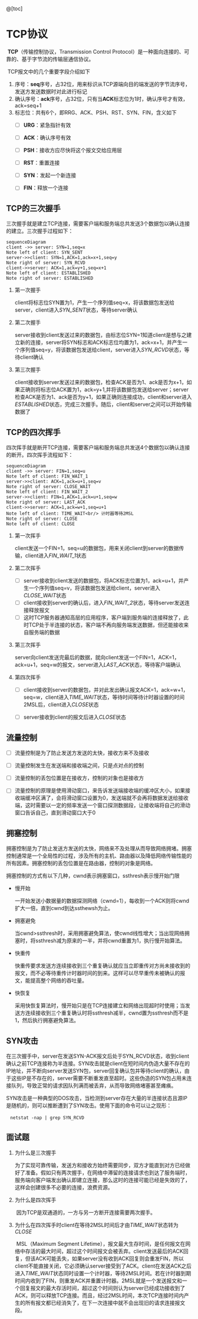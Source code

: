 ﻿@[toc]
# TCP协议

​		**TCP**（传输控制协议，Transmission Control Protocol）是一种面向连接的、可靠的、基于字节流的传输层通信协议。	

​		TCP报文中的几个重要字段介绍如下

1. 序号：**seq**序号，占32位，用来标识从TCP源端向目的端发送的字节流序号，发送方发送数据时对此进行标记
2. 确认序号：**ack**序号，占32位，只有当**ACK**标志位为1时，确认序号才有效，ack=seq+1
3. 标志位：共有6个，即RRG、ACK、PSH、RST、SYN、FIN，含义如下
   - [ ] **URG**：紧急指针有效
   - [ ] **ACK**：确认序号有效
   - [ ] **PSH**：接收方应尽快将这个报文交给应用层
   - [ ] **RST**：重置连接
   - [ ] **SYN**：发起一个新连接
   - [ ] **FIN**：释放一个连接



## TCP的三次握手

​		三次握手就是建立TCP连接，需要客户端和服务端总共发送3个数据包以确认连接的建立。三次握手过程如下：

```mermaid
sequenceDiagram
client ->> server: SYN=1,seq=x
Note left of client: SYN_SENT
server->>client: SYN=1,ACK=1,ack=x+1,seq=y
Note right of server: SYN_RCVD
client->>server: ACK=1,ack=y+1,seq=x+1
Note left of client: ESTABLISHED
Note right of server: ESTABLISHED
```

1. 第一次握手

   ​	client将标志位SYN置为1，产生一个序列值seq=x，将该数据包发送给server，client进入*SYN_SENT*状态，等待server确认

2. 第二次握手

   ​	server接收到client发送过来的数据包，由标志位SYN=1知道client是想与之建立新的连接，server将SYN标志和ACK标志位均置为1，ack=x+1，并产生一个序列值seq=y，将该数据包发送给client，server进入*SYN_RCVD*状态，等待client确认

3. 第三次握手

   ​	client接收到server发送过来的数据包，检查ACK是否为1、ack是否为x+1，如果正确则将标志位ACK置为1，ack=y+1,并将该数据包发送给server；server检查ACK是否为1、ack是否为y+1，如果正确则连接成功，client和server进入*ESTABLISHED*状态，完成三次握手。随后，client和server之间可以开始传输数据了



## TCP的四次挥手

​	四次挥手就是断开TCP连接，需要客户端和服务端总共发送4个数据包以确认连接的断开。四次挥手流程如下：

```mermaid
sequenceDiagram
client ->> server: FIN=1,seq=u
Note left of client: FIN_WAIT_1
server->>client: ACK=1,ack=u+1,seq=v
Note right of server: CLOSE_WAIT
Note left of client: FIN_WAIT_2
server->>client: FIN=1,ACK=1,ack=u+1,seq=w
Note right of server: LAST_ACK
client->>server: ACK=1,ack=w+1,seq=u+1
Note left of client: TIME_WAIT<br/> 计时器等待2MSL
Note right of server: CLOSE
Note left of client: CLOSE
```

1. 第一次挥手

   ​	client发送一个FIN=1，seq=u的数据包，用来关闭client到server的数据传输，client进入*FIN_WAIT_1*状态

2. 第二次挥手

   - [ ] server接收到client发送的数据包，将ACK标志位置为1，ack=u+1，并产生一个序列值seq=v，将该数据包发送给client，server进入*CLOSE_WAIT*状态
   - [ ] client接收到server的确认后，进入*FIN_WAIT_2*状态，等待server发送连接释放报文
   - [ ] 这时TCP服务器通知高层的应用程序，客户端到服务端的连接释放了，此时TCP处于半连接的状态，客户端不再向服务端发送数据，但还能接收来自服务端的数据

3. 第三次挥手

   ​	server向client发送完最后的数据，就向client发送一个FIN=1，ACK=1，ack=u+1，seq=w的报文，server进入*LAST_ACK*状态，等待客户端确认

4. 第四次挥手

   - [ ] client接收到server的数据包，并对此发出确认报文ACK=1，ack=w+1，seq=w，client进入*TIME_WAIT*状态，等待时间等待计时器设置的时间2MSL后，client进入*CLOSE*状态
   - [ ] server接收到client的报文后进入*CLOSE*状态




## 流量控制

- [ ] 流量控制是为了防止发送方发送的太快，接收方来不及接收
- [ ] 流量控制发生在发送端和接收端之间，只是点对点的控制
- [ ] 流量控制的丢包位置是在接收方，控制的对象也是接收方
- [ ] 流量控制的原理是使用滑动窗口，来告诉发送端接收端的缓冲区大小，如果接收端缓冲区满了，会将滑动窗口设置为0，发送端就不会再将数据发送给接收端，这时需要以一定的频率发送一个窗口探测数据段，让接收端将自己的滑动窗口告诉自己，直到滑动窗口大于0



## 拥塞控制

​	拥塞控制是为了防止发送方发送的太快，网络来不及处理从而导致网络拥堵。拥塞控制通常是一个全局性的过程，涉及所有的主机、路由器以及降低网络传输性能的所有因素。拥塞控制的丢包位置是在路由器，控制的对象是网络。

​	拥塞控制的方式有以下几种，cwnd表示拥塞窗口，ssthresh表示慢开始门限

- 慢开始

  ​	一开始发送小数据量的数据探测网络（cwnd=1），每收到一个ACK则将cwnd扩大一倍，直到cwnd到达ssthewsh为止。

- 拥塞避免

  ​	当cwnd>ssthresh时，采用拥塞避免算法，使cwnd线性增大；当出现网络拥塞时，将ssthresh减为原来的一半，并将cwnd重置为1，执行慢开始算法。

- 快重传

  ​	快重传要求发送方连续接收到三个重复确认就应当立即重传对方尚未接收到的报文，而不必等待重传计时器时间的到来。这样可以尽早重传未被确认的报文，能提高整个网络的吞吐量。

- 快恢复

  ​	采用快恢复算法时，慢开始只是在TCP连接建立和网络出现超时时使用；当发送方连续接收到三个重复确认时将ssthresh减半，cwnd置为ssthresh而不是1，然后执行拥塞避免算法。	



##  SYN攻击

​	在三次握手中，server在发送SYN-ACK报文后处于SYN_RCVD状态，收到client确认之前TCP连接称为半连接。SYN攻击就是client在短时间内伪造大量不存在的IP地址，并不断向server发送SYN包，server回复确认包并等待client的确认，由于这些IP是不存在的，server需要不断重发直至超时。这些伪造的SYN包占用未连接队列，导致正常的请求因队列满而被丢弃，从而导致网络堵塞甚至瘫痪。

​	SYN攻击是一种典型的DOS攻击，当检测到server存在大量的半连接状态且源IP是随机的，则可以推断遭到了SYN攻击。使用下面的命令可以让之现形：

​	` netstat -nap | grep SYN_RCVD` 



## 面试题

1. 为什么是三次握手

   ​	为了实现可靠传输，发送方和接收方始终需要同步，双方才能直到对方已经做好了准备。假如只有两次握手，在网络中滞留的连接请求也到达了服务端时，服务端向客户端发出确认即建立连接，那么这时的连接可能已经是失效的了，这样会创建很多不必要的连接，浪费资源。

2. 为什么是四次挥手

   ​	因为TCP是双通道的，一方与另一方断开连接需要两次握手。

3. 为什么在四次挥手时client在等待2MSL时间后才由*TIME_WAIT*状态转为*CLOSE*

   ​	MSL（Maximum Segment Lifetime），报文最大生存时间，是任何报文在网络中存活的最大时间，超过这个时间报文会被丢弃。client发送最后的ACK回复，但该ACK可能丢失，如果server没有收到ACK回复则会重发FIN，所以client不能直接关闭，它必须确认server接受到了ACK。client在发送ACK之后进入*TIME_WAIT*状态同时设置一个计时器，等待2MSL时间。若在计时器到期时间内收到了FIN，则重发ACK并重置计时器。2MSL就是一个发送报文和一个回复报文的最大存活时间，超过这个时间则认为server已经成功接收到了ACK，则可以释放TCP连接。而且，经过2MSL时间，本次TCP连接时间内产生的所有报文都已经消失了，在下一次连接中就不会出现旧的请求连接报文段。
